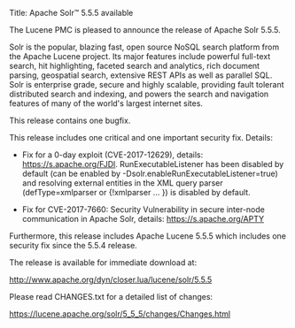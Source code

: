 Title: Apache Solr™ 5.5.5 available

The Lucene PMC is pleased to announce the release of Apache Solr 5.5.5.

Solr is the popular, blazing fast, open source NoSQL search platform from the Apache Lucene project. Its major features include powerful full-text search, hit highlighting, faceted search and analytics, rich document parsing, geospatial search, extensive REST APIs as well as parallel SQL. Solr is enterprise grade, secure and highly scalable, providing fault tolerant distributed search and indexing, and powers the search and navigation features of many of the world's largest internet sites.

This release contains one bugfix.

This release includes one critical and one important security fix. Details:

 * Fix for a 0-day exploit (CVE-2017-12629), details: <https://s.apache.org/FJDl>. RunExecutableListener has been disabled by default (can be enabled by -Dsolr.enableRunExecutableListener=true) and resolving external entities in the XML query parser (defType=xmlparser or {!xmlparser ... }) is disabled by default.

 * Fix for CVE-2017-7660: Security Vulnerability in secure inter-node communication in Apache Solr, details: <https://s.apache.org/APTY>

Furthermore, this release includes Apache Lucene 5.5.5 which includes one security fix since the 5.5.4 release.

The release is available for immediate download at:

  <http://www.apache.org/dyn/closer.lua/lucene/solr/5.5.5>

Please read CHANGES.txt for a detailed list of changes:

  <https://lucene.apache.org/solr/5_5_5/changes/Changes.html>

